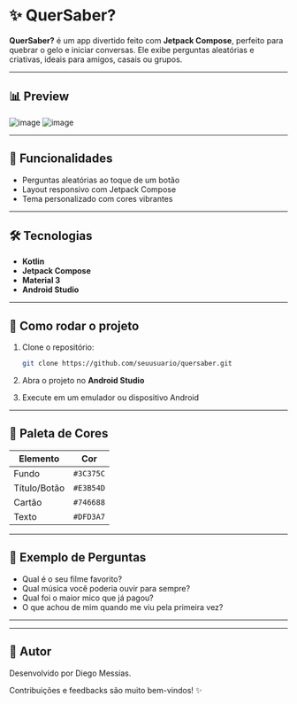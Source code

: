 # ✨ QuerSaber?

**QuerSaber?** é um app divertido feito com **Jetpack Compose**, perfeito para quebrar o gelo e iniciar conversas. Ele exibe perguntas aleatórias e criativas, ideais para amigos, casais ou grupos.

---

## 📊 Preview
![image](https://github.com/user-attachments/assets/c856496e-3ed7-4dcf-ad9a-3812c94eb800)
![image](https://github.com/user-attachments/assets/10594218-818e-430f-b154-4503d5a7fd8b)
 <!-- Substitua com o caminho correto da imagem -->

---

## 🔧 Funcionalidades

* Perguntas aleatórias ao toque de um botão
* Layout responsivo com Jetpack Compose
* Tema personalizado com cores vibrantes

---

## 🛠️ Tecnologias

* **Kotlin**
* **Jetpack Compose**
* **Material 3**
* **Android Studio**

---

## 🚀 Como rodar o projeto

1. Clone o repositório:

   ```bash
   git clone https://github.com/seuusuario/quersaber.git
   ```
2. Abra o projeto no **Android Studio**
3. Execute em um emulador ou dispositivo Android

---

## 🌟 Paleta de Cores

| Elemento     | Cor       |
| ------------ | --------- |
| Fundo        | `#3C375C` |
| Título/Botão | `#E3B54D` |
| Cartão       | `#746688` |
| Texto        | `#DFD3A7` |

---

## 🤔 Exemplo de Perguntas

* Qual é o seu filme favorito?
* Qual música você poderia ouvir para sempre?
* Qual foi o maior mico que já pagou?
* O que achou de mim quando me viu pela primeira vez?

---

---

## 👤 Autor

Desenvolvido por Diego Messias.

Contribuições e feedbacks são muito bem-vindos! ✨

